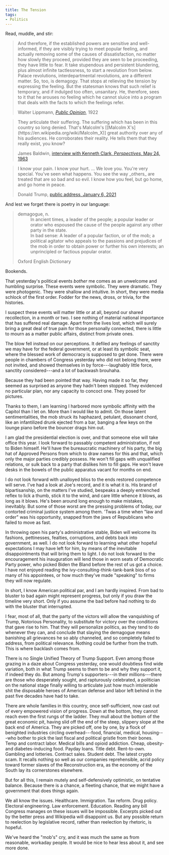 ```yaml
---
title: The Tension
tags:
- Politics
---
```


Read, muddle, and stir:

<blockquote>
<p markdown="1">And therefore, if the established powers are sensitive and well-informed, if they are visibly trying to meet popular feeling, and actually removing some of the causes of dissatisfaction, no matter how slowly they proceed, provided they are seen to be proceeding, they have little to fear.  It take stupendous and persistent blundering, plus almost infinite tactlessness, to start a revolution from below.  Palace revolutions, interdepartmental revolutions, are a different matter.  So, too, is demagogy.  That stops at relieving the tension by expressing the feeling.  But the statesman knows that such relief is temporary, and if indulged too often, unsanitary.  He, therefore, sees to it that he arouses no feeling which he cannot sluice into a program that deals with the facts to which the feelings refer.</p>
<footer>Walter Lippmann, <a href="https://en.wikipedia.org/wiki/Public_Opinion_(book)"><em>Public Opinion</em></a>, 1922</footer>
</blockquote>

<blockquote>
<p markdown="1">They articulate their suffering.  The suffering which has been in this country so long denied.  That's Malcolm's [[Malcolm X's](https://en.wikipedia.org/wiki/Malcolm_X)] great authority over any of his audiences.  He corroborates their reality.  He tells them that they really exist, you know?</p>
<footer>James Baldwin, <a href="http://openvault.wgbh.org/catalog/V_C03ED1927DCF46B5A8C82275DF4239F9">interview with Kenneth Clark, <em>Perspectives</em>, May 24, 1963</a></footer>
</blockquote>

<blockquote>
<p markdown="1">I know your pain.  I know your hurt. ... We love you.  You're very special.  You've seen what happens.  You see the way _others_ are treated that are so bad and so evil.  I know how you feel, but go home, and go home in peace.</p>
<!--  We had an election that was stolen from us.  It was a <em>landslide</em> election, and everyone knows it, especially the other side.  But you have to go home now.  We have to have peace.  We have to respect our great people in law and order.  We don't want anybody hurt.--> <!--<p markdown="1">It's a very tough period of time.  There's never been a time like this, where such a thing happened, where they could take it away, from all of us, from me, from you, from our country.  This was a fraudulent election, but we can't play into the hands of these people.  We have to have peace.  So go home.</p>-->
<footer>Donald Trump, <a href="https://www.youtube.com/watch?v=2AeI6Mv0ALg">public address, January 6, 2021</a></footer>
</blockquote>

And lest we forget there is poetry in our language:

<blockquote>
<dl>
  <dt>demagogue, n.</dt>
  <dd>In ancient times, a leader of the people; a popular leader or orator who espoused the cause of the people against any other party in the state.</dd>
  <dd>In bad sense: A leader of a popular faction, or of the mob; a political agitator who appeals to the passions and prejudices of the mob in order to obtain power or further his own interests; an unprincipled or factious popular orator.</dd>
</dl>
<footer>Oxford English Dictionary</footer>
</blockquote>

Bookends.

That yesterday's political events _bother_ me comes as an unwelcome and humbling surprise.  These events were symbolic.  They were dramatic.  They were photogenic.  They were shallow and intuitive.  In short, they were media schlock of the first order.  Fodder for the news, dross, or trivia, for the histories.

I suspect these events will matter little or at all, beyond our shared recollection, in a month or two.  I see nothing of material national importance that has suffered real damage.  Apart from the lives lost, which will surely bring a great deal of true pain for those personally connected, there is little to mourn as a matter public affairs, distinct from private ones.

<!--Those roaming the floors of our legislature unwelcome seemed as surprised as anyone that they had made it there.  They evidenced no particular plan, nor any capacity to concoct one.  They were not of a mind even on dress code: some sported camouflage, others tactical black, others eye-watering red, white, and blue.  Like a hundred family reunions on their way to Disney, with the odd, moody teenager in a phase tossed in, who have just learned their tour bus isn't coming.-->

The blow fell instead on our perceptions.  It defiled any feelings of sanctity we may have for the federal government, or at least its symbolic seat, where the blessed work of democracy is supposed to get done.  There were people in chambers of Congress yesterday who did not belong there, were not invited, and showed themselves in by force---laughably little force, sanctity considered---and a lot of backwash brouhaha.

Because they had been pointed that way.  Having made it so far, they seemed as surprised as anyone they hadn't been stopped.  They evidenced no particular plan, nor any capacity to concoct one.  They posed for pictures.

Thanks to them, I am learning I harbored more symbolic affinity with the Capitol than I let on.  More than I would like to admit.  On those latent sentimentalities, the mob struck its haphazard, petulant, dissonant chord, like an infantilized drunk ejected from a bar, banging a few keys on the lounge piano before the bouncer drags him out.

I am glad the presidential election is over, and that someone else will take office this year.  I look forward to passably competent administration, if not to Biden himself.  He'll have the bureaucratic machinery of his party, the big hat of Approved Persons from which to draw names for this and that, which only the major parties credibly possess.  He won't fill gaps with unqualified relations, or sulk back to a party that dislikes him to fill gaps.  He won't leave desks in the bowels of the public apparatus vacant for months on end.

I do not look forward with unalloyed bliss to the ends restored competence will serve.  I've had a look at Joe's record, and it is what it is.  His brand of bipartisanship, on the matters I've studied, bespeaks a deeply entrenched reflex to lick a thumb, stick it to the wind, and care little whence it blows, as long as it blows.  He's been around long enough to make mistakes, inevitably.  But some of those worst are the pressing problems of today, our contorted criminal justice system among them.  'Twas a time when "law and order" was his opportunity, snapped from the jaws of Republicans who failed to move as fast.

In throwing open his party's administrative stable, Biden will welcome its fashions, pettinesses, fealties, corruptions, and debts back into government, as well.  I do not look forward to learning what other hopeful expectations I may have left for him, by means of the inevitable disappointments that will bring them to light.  I do not look forward to the encouragement his inauguration will lend those in worn seats of Democratic Party power, who picked Biden the Bland before the rest of us got a choice.  I have not enjoyed reading the ivy-consulting-think-tank-bank bios of so many of his appointees, or how much they've made "speaking" to firms they will now regulate.

In short, I know American political par, and I am hardly inspired.  From bad to bluster to bad again might represent progress, but only if you draw the timeline very short.  Only if you assume the bad before had nothing to do with the bluster that interrupted.

I fear, most of all, that the party of the victors will allow the vanquishing of Trump, Notorious Personality, to substitute for victory over the conditions that gave rise to him.  That they will personalize politics, as they tend to do whenever they can, and conclude that slaying the demagogue means banishing all grievances he so ably channeled, and so completely failed to address, from political relevance.  Nothing could be further from the truth.  This is where backlash comes from.

There is no Single Unified Theory of Trump Support.  Even among those grazing in a daze about Congress yesterday, one would doubtless find wide variation, both in what Trump seems to them to be and why they support it, if indeed they do.  But among Trump's supporters---in their millions---there are those who desperately sought, and rapturously celebrated, a politician on the national stage finally willing to articulate just how much intolerable shit the disposable heroes of American defense and labor left behind in the past five decades have had to take.

There are whole families in this country, once self-sufficient, now cast out of every empowered vision of progress.  Down at the bottom, they cannot reach even the first rungs of the ladder.  They mull about the bottom of the great economic pit, having slid off the end of the steep, slippery slope at the back end of America.  They are picked off, one by one, by a flock of benighted industries circling overhead---food, financial, medical, housing---who bother to pick the last fiscal and political gristle from their bones.  Temp and contract labor.  Medical bills and opioid addiction.  Cheap, obesity- and diabetes-inducing food.  Payday loans.  Title debt.  Rent-to-own.  Gambling and lotteries.  Contract sales.  Student debt.  The latest crypto scam.  It recalls nothing so well as our companies reprehensible, acrid policy toward former slaves of the Reconstruction era, as the economy of the South lay its cornerstones elsewhere.

But for all this, I remain mutely and self-defensively optimistic, on tentative balance.  Because there is a chance, a fleeting chance, that we might have a government that does things again.

We all know the issues.  Healthcare.  Immigration.  Tax reform.  Drug policy.  Electoral engineering.  Law enforcement.  Education.  Reading any bill Congress manages on these issues will be impossible.  Excerpts picked out by the better press and Wikipedia will disappoint us.  But any possible return to reelection by legislative record, rather than reelection by rhetoric, is hopeful.

We've heard the "mob's" cry, and it was much the same as from reasonable, workaday people.  It would be nice to hear less about it, and see more done.
